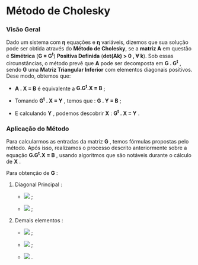 # Método de Cholesky


### **Visão Geral**

Dado um sistema com **η** equações e **η** variáveis, dizemos que sua solução pode ser obtida através do **Método de Cholesky**, se a **matriz A** em questão é **Simétrica** (**G = G<sup>t</sup>**) **Positiva Definida** (**det(Ak) > 0 , ∀ k**). Sob essas circunstâncias, o método prevê que **A** pode ser decomposta em **G . G<sup>t</sup>** , sendo **G** uma **Matriz Triangular Inferior** com elementos diagonais positivos. Dese modo, obtemos que:

* **A . X = B** é equivalente a **G.G<sup>t</sup>.X = B** ;

* Tomando **G<sup>t</sup> . X = Y** , temos que : **G . Y = B** ;

* E calculando **Y** , podemos descobrir **X** : **G<sup>t</sup> . X = Y** .


### **Aplicação do Método**

Para calcularmos as entradas da matriz **G** , temos fórmulas propostas pelo método. Após isso, realizamos o processo descrito anteriormente sobre a equação **G.G<sup>t</sup>.X = B** , usando algoritmos que são notáveis durante o cálculo de **X** . 

Para obtenção de **G** :

1. Diagonal Principal :

    * <img src="https://latex.codecogs.com/svg.image?g11&space;=&space;\sqrt{a11}"/> ;

    * <img src="https://latex.codecogs.com/svg.image?gii&space;=&space;(aii&space;-&space;\sum_{k=1}^{i-1}&space;(gik)^{2})^{1/2}&space;,&space;i&space;=&space;2,&space;3,&space;...,&space;\eta&space;"/> ;

2. Demais elementos :

    * <img src="https://latex.codecogs.com/svg.image?gi1&space;=&space;\frac{ai1}{g11}&space;,&space;i&space;=&space;2,&space;3,&space;...,&space;\eta&space;"/> ;

    * <img src="https://latex.codecogs.com/svg.image?gi2&space;=&space;\frac{ai2-gi1.g21&space;}{g22}&space;,&space;i&space;=&space;3,&space;4,&space;...,&space;\eta&space;"/> ;

    * <img src="https://latex.codecogs.com/svg.image?gij&space;=&space;\frac{aij&space;-&space;\sum_{k=1}^{j-1}&space;(gik.gjk)}{gjj}&space;,&space;2&space;\leqslant&space;j&space;<&space;i"/> .
